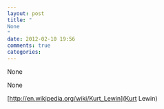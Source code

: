 ```yaml
---
layout: post
title: "
None
"
date: 2012-02-10 19:56
comments: true
categories: 
---
```


None


None

[http://en.wikipedia.org/wiki/Kurt_Lewin](Kurt Lewin)

